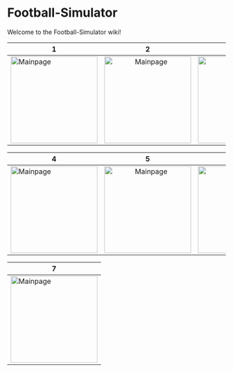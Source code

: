 # Football-Simulator

Welcome to the Football-Simulator wiki!




| 1  |      2      |  3 |
|----------|:-------------:|------:|
| <img src="https://pp.userapi.com/c639821/v639821646/35317/ok-QnXvZtgw.jpg" alt="Mainpage" width= "200px"/> |  <img src="https://pp.userapi.com/c639821/v639821646/3531f/D9eZFkZh2eM.jpg" alt="Mainpage" width= "200px"/>  | <img src="https://pp.userapi.com/c639821/v639821646/3532b/jnICVzXFwQc.jpg" alt="Mainpage" width= "200px"/>|


| 4  |     5    | 6|
|----------|:-------------:|------:|
| <img src="https://pp.userapi.com/c639821/v639821646/35333/UKsyt8-tLfs.jpg" alt="Mainpage" width= "200px"/> |  <img src="https://pp.userapi.com/c639821/v639821646/3533b/o_MeAVtvYCc.jpg" alt="Mainpage" width= "200px"/>  | <img src="https://pp.userapi.com/c639821/v639821646/35343/uBjgH8vnPgw.jpg" alt="Mainpage" width= "200px"/>|


| 7 |     
|----------|
| <img src="https://pp.userapi.com/c639821/v639821646/3534b/qkZUAGkNfKY.jpg" alt="Mainpage" width= "200px"/> | 
